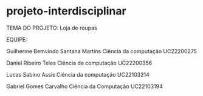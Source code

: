 # projeto-interdisciplinar

TEMA DO PROJETO:
Loja de roupas

EQUIPE:

Guilherme Bemvindo Santana Martins Ciência da computação UC22200275

Daniel Ribeiro Teles Ciência da computação UC22200356

Lucas Sabino Assis Ciência da computação UC22103214

Gabriel Gomes Carvalho Ciência da Computação UC22103194
